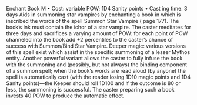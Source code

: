 Enchant Book M
• Cost:  variable POW; 1D4 Sanity points
•
 Cast
ing time: 3 days
Aids in summoning star vampires by enchanting a book 
in which is inscribed the words of the spell Summon Star 
Vampire ( page 177). The book’s ink must contain the ichor 
of a star vampire. The caster meditates for three days and 
sacrifices a varying amount of POW: for each point of 
POW channeled into the book add +2 percentiles to the 
caster’s chance of success with Summon/Bind Star Vampire.
Deeper magic: various versions of this spell exist which 
assist in the specific summoning of a lesser Mythos entity. 
Another powerful variant allows the caster to fully infuse 
the book with the summoning and (possibly, but not 
always) the binding component of a summon spell; when 
the book’s words are read aloud (by anyone) the spell is 
automatically cast (with the reader losing 1D10 magic 
points and 1D4 Sanity points)—the Keeper should roll 
1D100 and if the outcome is 80 or less, the summoning 
is successful. The caster preparing such a book invests 40 POW to produce the automatic effect.

